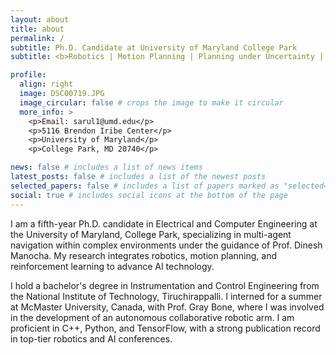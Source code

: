 ```yaml
---
layout: about
title: about
permalink: /
subtitle: Ph.D. Candidate at University of Maryland College Park 
subtitle: <b>Robotics | Motion Planning | Planning under Uncertainty | Reinforcement Learning </b>

profile:
  align: right
  image: DSC00719.JPG
  image_circular: false # crops the image to make it circular
  more_info: >
    <p>Email: sarul1@umd.edu</p>
    <p>5116 Brendon Iribe Center</p>
    <p>University of Maryland</p>
    <p>College Park, MD 20740</p>

news: false # includes a list of news items
latest_posts: false # includes a list of the newest posts
selected_papers: false # includes a list of papers marked as "selected={true}"
social: true # includes social icons at the bottom of the page
---
```


I am a fifth-year Ph.D. candidate in Electrical and Computer Engineering at the University of Maryland, College Park, specializing in multi-agent navigation within complex environments under the guidance of Prof. Dinesh Manocha. My research integrates robotics, motion planning, and reinforcement learning to advance AI technology.

I hold a bachelor's degree in Instrumentation and Control Engineering from the National Institute of Technology, Tiruchirappalli. I interned for a summer at McMaster University, Canada, with Prof. Gray Bone, where I was involved in the development of an autonomous collaborative robotic arm. I am proficient in C++, Python, and TensorFlow, with a strong publication record in top-tier robotics and AI conferences.
